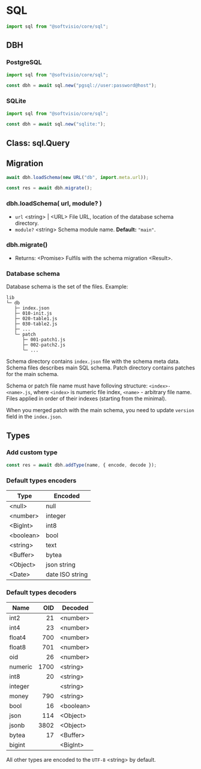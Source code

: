 # SQL

```javascript
import sql from "@softvisio/core/sql";
```

## DBH

### PostgreSQL

```javascript
import sql from "@softvisio/core/sql";

const dbh = await sql.new("pgsql://user:password@host");
```

### SQLite

```javascript
import sql from "@softvisio/core/sql";

const dbh = await sql.new("sqlite:");
```

## Class: sql.Query

## Migration

```javascript
await dbh.loadSchema(new URL("db", import.meta.url));

const res = await dbh.migrate();
```

### dbh.loadSchema( url, module? )

-   `url` <string\> | <URL\> File URL, location of the database schema directory.
-   `module?` <string\> Schema module name. **Default:** `"main"`.

### dbh.migrate()

-   Returns: <Promise\> Fulfils with the schema migration <Result\>.

### Database schema

Database schema is the set of the files. Example:

```text
lib
└─ db
   ├─ index.json
   ├─ 010-init.js
   ├─ 020-table1.js
   ├─ 030-table2.js
   ├─ ...
   └─ patch
      ├─ 001-patch1.js
      ├─ 002-patch2.js
      └─ ...
```

Schema directory contains `index.json` file with the schema meta data. Schema files describes main SQL schema. Patch directory contains patches for the main schema.

Schema or patch file name must have folloving structure: `<index>-<name>.js`, where `<index>` is numeric file index, `<name>` - arbitrary file name. Files applied in order of their indexes (starting from the minimal).

When you merged patch with the main schema, you need to update `version` field in the `index.json`.

## Types

### Add custom type

```javascript
const res = await dbh.addType(name, { encode, decode });
```

### Default types encoders

| Type       | Encoded         |
| ---------- | --------------- |
| <null\>    | null            |
| <number\>  | integer         |
| <BigInt\>  | int8            |
| <boolean\> | bool            |
| <string\>  | text            |
| <Buffer\>  | bytea           |
| <Object\>  | json string     |
| <Date\>    | date ISO string |

### Default types decoders

| Name    |  OID | Decoded    |
| ------- | ---: | ---------- |
| int2    |   21 | <number\>  |
| int4    |   23 | <number\>  |
| float4  |  700 | <number\>  |
| float8  |  701 | <number\>  |
| oid     |   26 | <number\>  |
| numeric | 1700 | <string\>  |
| int8    |   20 | <string\>  |
| integer |      | <string\>  |
| money   |  790 | <string\>  |
| bool    |   16 | <boolean\> |
| json    |  114 | <Object\>  |
| jsonb   | 3802 | <Object\>  |
| bytea   |   17 | <Buffer\>  |
| bigint  |      | <BigInt\>  |

All other types are encoded to the `UTF-8` <string\> by default.
